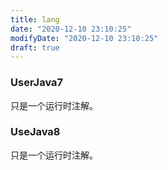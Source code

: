 ```yaml
---
title: lang
date: "2020-12-10 23:10:25"
modifyDate: "2020-12-10 23:10:25"
draft: true
---
```

### UserJava7

只是一个运行时注解。

### UseJava8

只是一个运行时注解。
